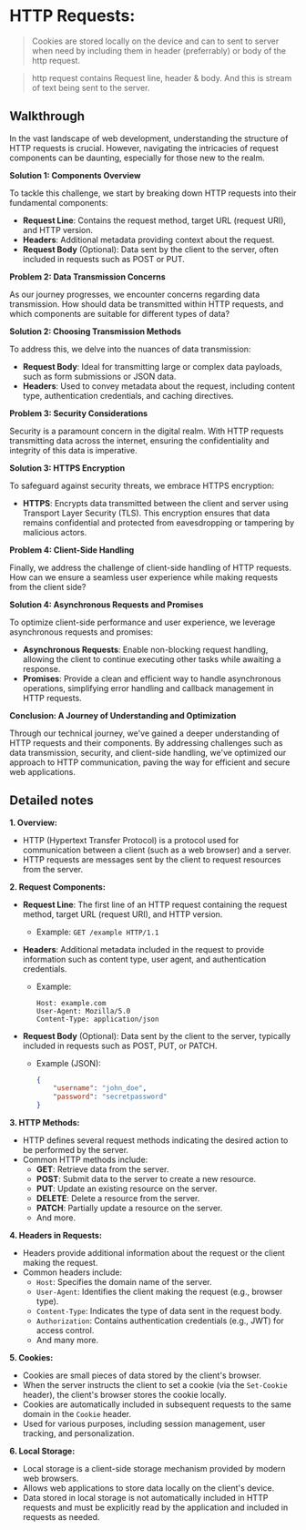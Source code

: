 # HTTP Requests:

> Cookies are stored locally on the device and can to sent to server when need by including them in header (preferrably) or body of the http request.  

> http request contains Request line, header & body. And this is stream of text being sent to the server.


## Walkthrough

In the vast landscape of web development, understanding the structure of HTTP requests is crucial. However, navigating the intricacies of request components can be daunting, especially for those new to the realm.

**Solution 1: Components Overview**

To tackle this challenge, we start by breaking down HTTP requests into their fundamental components:
- **Request Line**: Contains the request method, target URL (request URI), and HTTP version.
- **Headers**: Additional metadata providing context about the request.
- **Request Body** (Optional): Data sent by the client to the server, often included in requests such as POST or PUT.

**Problem 2: Data Transmission Concerns**

As our journey progresses, we encounter concerns regarding data transmission. How should data be transmitted within HTTP requests, and which components are suitable for different types of data?

**Solution 2: Choosing Transmission Methods**

To address this, we delve into the nuances of data transmission:
- **Request Body**: Ideal for transmitting large or complex data payloads, such as form submissions or JSON data.
- **Headers**: Used to convey metadata about the request, including content type, authentication credentials, and caching directives.

**Problem 3: Security Considerations**

Security is a paramount concern in the digital realm. With HTTP requests transmitting data across the internet, ensuring the confidentiality and integrity of this data is imperative.

**Solution 3: HTTPS Encryption**

To safeguard against security threats, we embrace HTTPS encryption:
- **HTTPS**: Encrypts data transmitted between the client and server using Transport Layer Security (TLS). This encryption ensures that data remains confidential and protected from eavesdropping or tampering by malicious actors.

**Problem 4: Client-Side Handling**

Finally, we address the challenge of client-side handling of HTTP requests. How can we ensure a seamless user experience while making requests from the client side?

**Solution 4: Asynchronous Requests and Promises**

To optimize client-side performance and user experience, we leverage asynchronous requests and promises:
- **Asynchronous Requests**: Enable non-blocking request handling, allowing the client to continue executing other tasks while awaiting a response.
- **Promises**: Provide a clean and efficient way to handle asynchronous operations, simplifying error handling and callback management in HTTP requests.

**Conclusion: A Journey of Understanding and Optimization**

Through our technical journey, we've gained a deeper understanding of HTTP requests and their components. By addressing challenges such as data transmission, security, and client-side handling, we've optimized our approach to HTTP communication, paving the way for efficient and secure web applications.



## Detailed notes 

**1. Overview:**
- HTTP (Hypertext Transfer Protocol) is a protocol used for communication between a client (such as a web browser) and a server.
- HTTP requests are messages sent by the client to request resources from the server.

**2. Request Components:**
- **Request Line**: The first line of an HTTP request containing the request method, target URL (request URI), and HTTP version.
  - Example: `GET /example HTTP/1.1`

- **Headers**: Additional metadata included in the request to provide information such as content type, user agent, and authentication credentials.
  - Example:
    ```
    Host: example.com
    User-Agent: Mozilla/5.0
    Content-Type: application/json
    ```

- **Request Body** (Optional): Data sent by the client to the server, typically included in requests such as POST, PUT, or PATCH.
  - Example (JSON):
    ```json
    {
        "username": "john_doe",
        "password": "secretpassword"
    }
    ```

**3. HTTP Methods:**
- HTTP defines several request methods indicating the desired action to be performed by the server.
- Common HTTP methods include:
  - **GET**: Retrieve data from the server.
  - **POST**: Submit data to the server to create a new resource.
  - **PUT**: Update an existing resource on the server.
  - **DELETE**: Delete a resource from the server.
  - **PATCH**: Partially update a resource on the server.
  - And more.

**4. Headers in Requests:**
- Headers provide additional information about the request or the client making the request.
- Common headers include:
  - `Host`: Specifies the domain name of the server.
  - `User-Agent`: Identifies the client making the request (e.g., browser type).
  - `Content-Type`: Indicates the type of data sent in the request body.
  - `Authorization`: Contains authentication credentials (e.g., JWT) for access control.
  - And many more.

**5. Cookies:**
- Cookies are small pieces of data stored by the client's browser.
- When the server instructs the client to set a cookie (via the `Set-Cookie` header), the client's browser stores the cookie locally.
- Cookies are automatically included in subsequent requests to the same domain in the `Cookie` header.
- Used for various purposes, including session management, user tracking, and personalization.

**6. Local Storage:**
- Local storage is a client-side storage mechanism provided by modern web browsers.
- Allows web applications to store data locally on the client's device.
- Data stored in local storage is not automatically included in HTTP requests and must be explicitly read by the application and included in requests as needed.


